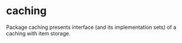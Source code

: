 # caching
Package caching presents interface (and its implementation sets) of a caching with item storage.
